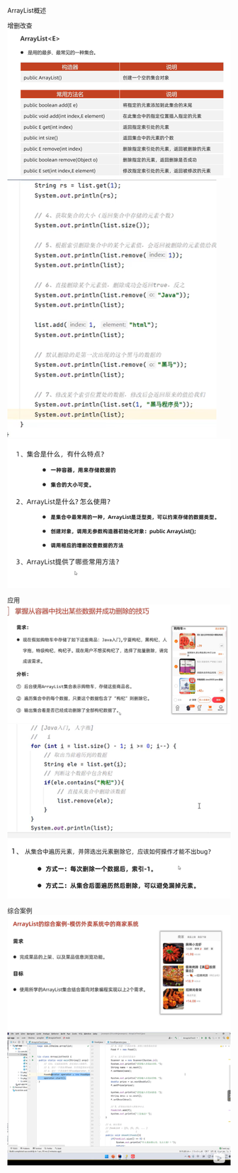 ArrayList概述


增删改查
![alt text](image-134.png)
![alt text](image-136.png)
![alt text](image-135.png)


应用
![alt text](image-137.png)
![alt text](image-139.png)
![alt text](image-138.png)


综合案例
![alt text](image-140.png)
![alt text](image-141.png)